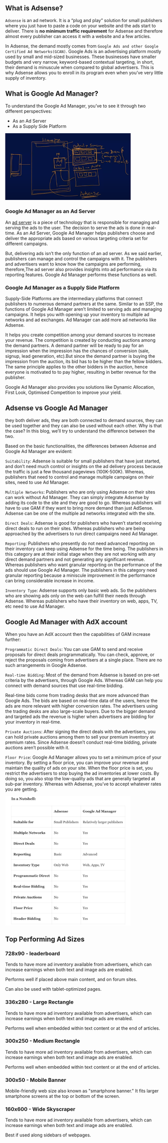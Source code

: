 
## What is Adsense?

`Adsense` is an ad network. It is a “plug and play” solution for small publishers where you just have to paste a code on your website and the ads start to deliver. There is **no minimum traffic requirement** for Adsense and therefore almost every publisher can access it with a website and a few articles.

In Adsense, the demand mostly comes from `Google Ads and other Google Certified Ad Networks(GCAN)`. Google Ads is an advertising platform mostly used by small and mid-sized businesses. These businesses have smaller budgets and very narrow, keyword-based contextual targeting, in short, their demand is minuscule when compared to global advertisers. This is why Adsense allows you to enroll in its program even when you’ve very little supply of inventory.

## What is Google Ad Manager?

To understand the Google Ad Manager, you’ve to see it through two different perspectives:

- As an Ad Server
- As a Supply Side Platform

<img src="../images/google-ad-manager.png" alt="google-ad-manager" width="400px"/>

### Google Ad Manager as an Ad Server

An [ad server](https://headerbidding.co/ad-server/) is a piece of technology that is responsible for managing and serving the ads to the user. The decision to serve the ads is done in real-time. As an Ad Server, Google Ad Manager helps publishers choose and deliver the appropriate ads based on various targeting criteria set for different campaigns.

But, delivering ads isn’t the only function of an ad server. As we said earlier, publishers can manage and control the campaigns with it. The publishers and advertisers want to know how the campaigns are performing, therefore,The ad server also provides insights into ad performance via its reporting features. Google Ad Manager performs these functions as well.

### Google Ad Manager as a Supply Side Platform

Supply-Side Platforms are the intermediary platforms that connect publishers to numerous demand partners at the same. Similar to an SSP, the functions of Google Ad Manager aren’t limited to serving ads and managing campaigns. It helps you with opening up your inventory to multiple ad networks and ad exchanges. Ad Manager can add more ad networks like Adsense. 

It helps you create competition among your demand sources to increase your revenue. The competition is created by conducting auctions among the demand partners. A demand partner will be ready to pay for an impression when the impression has the chances of conversion (sale, signup, lead generation, etc).But since the demand partner is buying the impression from the auction, its bid has to be higher than the fellow bidders. The same principle applies to the other bidders in the auction, hence everyone is motivated to to pay higher, resulting in better revenue for the publisher.

Google Ad Manager also provides you solutions like Dynamic Allocation, First Look, Optimised Competition to improve your yield. 

## Adsense vs Google Ad Manager

they both deliver ads, they are both connected to demand sources, they can be used together and they can also be used without each other. Why is that the case? In this blog, we’ll try to understand the difference between the two.

Based on the basic functionalities, the differences between Adsense and Google Ad Manager are evident:

`Suitability`: Adsense is suitable for small publishers that have just started, and don’t need much control or insights on the ad delivery process because the traffic is just a few thousand pageviews (100K-500K). Whereas, publishers that need to control and manage multiple campaigns on their sites, need to use Ad Manager.

`Multiple Networks`: Publishers who are only using Adsense on their sites can work without Ad Manager. They can simply integrate Adsense by adding its code to the site and they are good to go. Whereas publishers will have to use GAM if they want to bring more demand than just AdSense. Adsense can be one of the multiple ad networks integrated with the site.

`Direct Deals`: Adsense is good for publishers who haven’t started receiving direct deals to run on their sites. Whereas publishers who are being approached by the advertisers to run direct campaigns need Ad Manager.

`Reporting`: Publishers who presently do not need advanced reporting on their inventory can keep using Adsense for the time being. The publishers in this category are at their initial stage when they are not working with any direct demand partners and not generating any significant revenue. Whereas publishers who want granular reporting on the performance of the ads should use Google Ad Manager. The publishers in this category need granular reporting because a miniscule improvement in the performance can bring considerable increase in income.

`Inventory Type`: Adsense supports only basic web ads. So the publishers who are showing ads only on the web can fulfill their needs through Adsense. Whereas publishers who have their inventory on web, apps, TV, etc need to use Ad Manager.


## Google Ad Manager with AdX account

When you have an AdX account then the capabilities of GAM increase further:

`Programmatic Direct Deals`: You can use GAM to send and receive proposals for direct deals programmatically. You can check, approve, or reject the proposals coming from advertisers at a single place. There are no such arrangements in Google Adsense.

`Real-time Bidding`: Most of the demand from Adsense is based on pre-set criteria by the advertisers, through Google Ads. Whereas GAM can help you connect with demand sources that use real-time bidding.

Real-time bids come from trading desks that are more advanced than Google Ads. The bids are based on real-time data of the users, hence the ads are more relevant with higher conversion rates. The advertisers using the trading desks are also large-scale buyers. Due to the bigger demand and targeted ads the revenue is higher when advertisers are bidding for your inventory in real-time.

`Private Auctions`: After signing the direct deals with the advertisers, you can hold private auctions among them to sell your premium inventory at premium rates. Since Adsense doesn’t conduct real-time bidding, private auctions aren’t possible with it.

`Floor Price`: Google Ad Manager allows you to set a minimum price of your inventory. By setting a floor price, you can improve your revenue and maintain the quality of ads on your site. When the floor price is set, you restrict the advertisers to stop buying the ad inventories at lower costs. By doing so, you also stop the low-quality ads that are generally targeted at sub-par inventory. Whereas with Adsense, you’ve to accept whatever rates you are getting.

<img src="../images/adsense-vs-google-ad-manager.png" alt="adsense-vs-google-ad-manager" width="400px"/>

## Top Performing Ad Sizes

### 728x90 - leaderboard

Tends to have more ad inventory available from advertisers, which can increase earnings when both text and image ads are enabled.

Performs well if placed above main content, and on forum sites.

Can also be used with tablet-optimized pages.

### 336x280 - Large Rectangle

Tends to have more ad inventory available from advertisers, which can increase earnings when both text and image ads are enabled.

Performs well when embedded within text content or at the end of articles.

### 300x250 - Medium Rectangle

Tends to have more ad inventory available from advertisers, which can increase earnings when both text and image ads are enabled.

Performs well when embedded within text content or at the end of articles.

### 300x50 - Mobile Banner

Mobile-friendly web size also known as "smartphone banner." It fits larger smartphone screens at the top or bottom of the screen.

### 160x600 - Wide Skyscraper

Tends to have more ad inventory available from advertisers, which can increase earnings when both text and image ads are enabled.

Best if used along sidebars of webpages.
